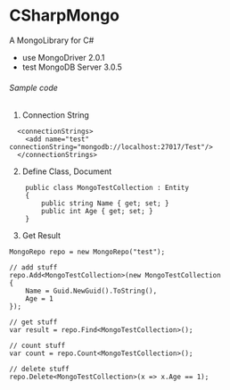 # CSharpMongo
A MongoLibrary for C#
+ use MongoDriver 2.0.1
+ test MongoDB Server 3.0.5

###### Sample code

1. Connection String
```
  <connectionStrings>
    <add name="test" connectionString="mongodb://localhost:27017/Test"/>
  </connectionStrings>
```
2. Define Class, Document
```
    public class MongoTestCollection : Entity
    {
        public string Name { get; set; }
        public int Age { get; set; }
    }
```

3. Get Result
```
MongoRepo repo = new MongoRepo("test");
            
// add stuff
repo.Add<MongoTestCollection>(new MongoTestCollection 
{
    Name = Guid.NewGuid().ToString(),
    Age = 1
});

// get stuff
var result = repo.Find<MongoTestCollection>();

// count stuff
var count = repo.Count<MongoTestCollection>();

// delete stuff
repo.Delete<MongoTestCollection>(x => x.Age == 1);
```
